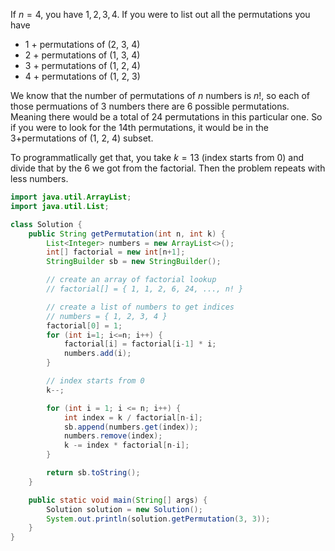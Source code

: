 If $n=4$, you have ${1,2,3,4}$. If you were to list out all the permutations you have

- 1 + permutations of (2, 3, 4)
- 2 + permutations of (1, 3, 4)
- 3 + permutations of (1, 2, 4)
- 4 + permutations of (1, 2, 3)

We know that the number of permutations of $n$ numbers is $n!$, so each of those permuations of 3 numbers there are 6 possible permutations. Meaning there would be a total of 24 permutations in this particular one. So if you were to look for the 14th permutations, it would be in the 3+permutations of (1, 2, 4) subset.

To programmatlically get that, you take $k=13$ (index starts from 0) and divide that by the 6 we got from the factorial. Then the problem repeats with less numbers.

```java
import java.util.ArrayList;
import java.util.List;

class Solution {
    public String getPermutation(int n, int k) {
        List<Integer> numbers = new ArrayList<>();
        int[] factorial = new int[n+1];
        StringBuilder sb = new StringBuilder();

        // create an array of factorial lookup
        // factorial[] = { 1, 1, 2, 6, 24, ..., n! }

        // create a list of numbers to get indices
        // numbers = { 1, 2, 3, 4 }
        factorial[0] = 1;
        for (int i=1; i<=n; i++) {
            factorial[i] = factorial[i-1] * i;
            numbers.add(i);
        }

        // index starts from 0
        k--;

        for (int i = 1; i <= n; i++) {
            int index = k / factorial[n-i];
            sb.append(numbers.get(index));
            numbers.remove(index);
            k -= index * factorial[n-i];
        }

        return sb.toString();
    }

    public static void main(String[] args) {
        Solution solution = new Solution();
        System.out.println(solution.getPermutation(3, 3));
    }
}
```

